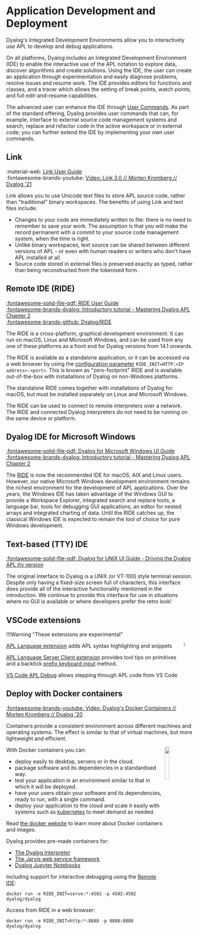 # Application Development and Deployment
Dyalog's Integrated Development Environments allow you to interactively use APL to develop and debug applications.

On all platforms, Dyalog includes an Integrated Development Environment (IDE) to enable the interactive use of the APL notation to explore data, discover algorithms and create solutions. Using the IDE, the user can create an application through experimentation and easily diagnose problems, resolve issues and resume work. The IDE provides editors for functions and classes, and a tracer which allows the setting of break points, watch points, and full edit-and-resume capabilities.

The advanced user can enhance the IDE through [User Commands](../application-development-and-deployment/user-commands.md). As part of the standard offering, Dyalog provides user commands that can, for example, interface to external source code management systems and search, replace and refactor code in the active workspace or in external code; you can further extend the IDE by implementing your own user commands.

## Link
:material-web: [Link User Guide](https://dyalog.github.io/link/)  
:fontawesome-brands-youtube: [Video: Link 3.0 // Morten Kromberg // Dyalog '21](https://dyalog.tv/Dyalog21/?v=K_-E1tnH06k)  

Link allows you to use Unicode text files to store APL source code, rather than "traditional" binary workspaces. The benefits of using Link and text files include:

- Changes to your code are immediately written to file: there is no need to remember to save your work. The assumption is that you will make the record permanent with a commit to your source code management system, when the time is right.
- Unlike binary workspaces, text source can be shared between different versions of APL - or even with human readers or writers who don't have APL installed at all.
- Source code stored in external files is preserved exactly as typed, rather than being reconstructed from the tokenised form.

## Remote IDE (RIDE)
[:fontawesome-solid-file-pdf: RIDE User Guide](https://docs.dyalog.com/latest/RIDE%20User%20Guide.pdf)  
[:fontawesome-brands-dyalog: Introductory tutorial - Mastering Dyalog APL Chapter 2](https://mastering.dyalog.com/Getting-Started.html#the-ride-working-environment)  
[:fontawesome-brands-github: Dyalog/RIDE](http://github.com/Dyalog/ride)

The RIDE is a cross-platform, graphical development environment. It can run on macOS, Linux and Microsoft Windows, and can be used from any one of these platforms as a front end for Dyalog versions from 14.1 onwards.

The RIDE is available as a standalone application, or it can be accessed via a web browser by using the [configuration parameter](https://help.dyalog.com/latest/index.htm#UserGuide/Installation%20and%20Configuration/Configuration%20Parameters.htm) `RIDE_INIT=HTTP:<IP address>:<port>`. This is known as "zero-footprint" RIDE and is available out-of-the-box with installations of Dyalog on non-Windows platforms.

The standalone RIDE comes together with installations of Dyalog for macOS, but must be installed separately on Linux and Microsoft Windows.

The RIDE can be used to connect to remote interpreters over a network. The RIDE and connected Dyalog interpreters do not need to be running on the same device or platform.

## Dyalog IDE for Microsoft Windows
[:fontawesome-solid-file-pdf: Dyalog for Microsoft Windows UI Guide](https://docs.dyalog.com/latest/Dyalog%20for%20Microsoft%20Windows%20UI%20Guide.pdf)  
[:fontawesome-brands-dyalog: Introductory tutorial - Mastering Dyalog APL Chapter 2](https://mastering.dyalog.com/Getting-Started.html#the-standard-microsoft-windows-interpreter-working-environment)  

The [RIDE](#remote-ide-ride) is now the recommended IDE for macOS, AIX and Linux users. However, our native Microsoft Windows development environment remains the richest environment for the development of APL applications. Over the years, the Windows IDE has taken advantage of the Windows GUI to provide a Workspace Explorer, integrated search and replace tools, a language bar, tools for debugging GUI applications, an editor for nested arrays and integrated charting of data. Until the RIDE catches up, the classical Windows IDE is expected to remain the tool of choice for pure Windows development.

## Text-based (TTY) IDE
[:fontawesome-solid-file-pdf: Dyalog for UNIX UI Guide - Driving the Dyalog APL tty version](https://docs.dyalog.com/latest/Dyalog%20for%20UNIX%20UI%20Guide.pdf#page=11)

The original interface to Dyalog is a UNIX (or VT-100) style terminal session. Despite only having a fixed-size screen full of characters, this interface does provide all of the interactive functionality mentioned in the introduction. We continue to provide this interface for use in situations where no GUI is available or where developers prefer the retro look!

## VSCode extensions
!!!Warning "These extensions are experimental"

<img style="width:5%; float:right;" src="https://code.visualstudio.com/assets/images/code-stable.png" />

[APL Language extension](https://marketplace.visualstudio.com/items?itemName=OptimaSystems.vscode-apl-language) adds APL syntax highlighting and snippets  

[APL Language Server Client extension](https://marketplace.visualstudio.com/items?itemName=OptimaSystems.vscode-apl-language-client) provides tool tips on primitives and a backtick [prefix keyboard input](../typing-apl/input-methods.md) method.

[VS Code APL Debug](https://github.com/tiamatica/vscode-apl-debug) allows stepping through APL code from VS Code

## Deploy with Docker containers
[:fontawesome-brands-youtube: Video: Dyalog's Docker Containers // Morten Kromberg // Dyalog '20](https://dyalog.tv/Dyalog20/?v=DeNkIYRehSs)  

Containers provide a consistent environment across different machines and operating systems. The effect is similar to that of virtual machines, but more lightweight and efficient.

<img style="width:15%; float:right;" src="https://www.docker.com/wp-content/uploads/2022/03/vertical-logo-monochromatic.png" />

With Docker containers you can:

- deploy easily to desktop, servers or in the cloud.
- package software and its dependencies in a standardised way.
- test your application in an environment similar to that in which it will be deployed.
- have your users obtain your software and its dependencies, ready to run, with a single command.
- deploy your application to the cloud and scale it easily with systems such as [kubernetes](https://kubernetes.io/) to meet demand as needed.

Read [the docker website](https://www.docker.com/resources/what-container/) to learn more about Docker containers and images.

Dyalog provides pre-made containers for:

- [The Dyalog Interpreter](https://hub.docker.com/r/dyalog/dyalog)
- [The Jarvis web service framework](https://hub.docker.com/r/dyalog/jarvis)
- [Dyalog Jupyter Notebooks](https://hub.docker.com/r/dyalog/jupyter)

Including support for interactive debugging using the [Remote IDE](https://docs.dyalog.com/latest/RIDE%20User%20Guide.pdf):

```shell
docker run -e RIDE_INIT=serve:*:4502 -p 4502:4502 dyalog/dyalog
```

Access from RIDE in a web browser:

```APL
docker run -e RIDE_INIT=http:*:8888 -p 8888:8888 dyalog/dyalog
```
